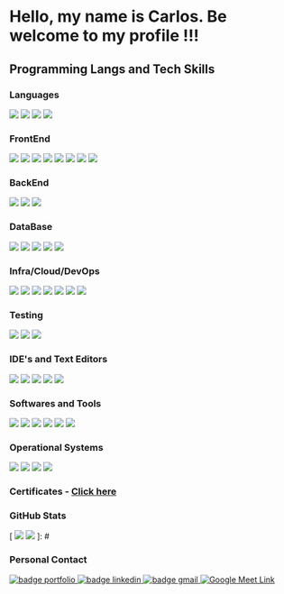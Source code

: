 # Hello, my name is Carlos. Be welcome to my profile !!!

## Programming Langs and Tech Skills

### Languages

![](https://img.shields.io/badge/javascript-F7DF1E?style=for-the-badge&logo=javascript&logoColor=FFFFFF)
![](https://img.shields.io/badge/java/spring-6DB33F?style=for-the-badge&logo=springboot&logoColor=FFFFFF)
![](https://img.shields.io/badge/python-3776AB?style=for-the-badge&logo=python&logoColor=FFFFFF)
![](https://img.shields.io/badge/C-A8B9CC?style=for-the-badge&logo=c&logoColor=FFFFFF)

### FrontEnd

![](https://img.shields.io/badge/html-E34F26?style=for-the-badge&logo=html5&logoColor=FFFFFF)
![](https://img.shields.io/badge/css-1572B6?style=for-the-badge&logo=css3&logoColor=FFFFFF)
![](https://img.shields.io/badge/SASS-CC6699?style=for-the-badge&logo=SASS&logoColor=FFFFFF)
![](https://img.shields.io/badge/bootstrap-7952B3?style=for-the-badge&logo=bootstrap&logoColor=FFFFFF)
![](https://img.shields.io/badge/vue-4FC08D.svg?style=for-the-badge&logo=vue.js&logoColor=FFFFFF)
![](https://img.shields.io/badge/vuetify-1867C0?style=for-the-badge&logo=vuetify&logoColor=FFFFFF)
![](http://little-url.onrender.com/BLVY71U2L)
![](https://img.shields.io/badge/react-61CAFB?style=for-the-badge&logo=react&logoColor=white)

### BackEnd

![](https://img.shields.io/badge/nodejs-339933?style=for-the-badge&logo=node.js&logoColor=FFFFFF)
![](https://img.shields.io/badge/express-000000?style=for-the-badge&logo=express&logoColor=FFFFFF)
![](https://img.shields.io/badge/koa-33333D?style=for-the-badge&logo=koa&logoColor=FFFFFF)

### DataBase

![](https://img.shields.io/badge/MySQL-4479A1?style=for-the-badge&logo=mysql&logoColor=FFFFFF)
![](https://img.shields.io/badge/SQLServer-CC2927?style=for-the-badge&logo=microsoftsqlserver&logoColor=FFFFFF)
![](https://img.shields.io/badge/firebase-FFDA28?style=for-the-badge&logo=firebase&logoColor=FFFFFF)
![](https://img.shields.io/badge/PostGre-4169E1?style=for-the-badge&logo=postgresql&logoColor=FFFFFF)
![](https://img.shields.io/badge/mongodb-47A248?style=for-the-badge&logo=mongodb&logoColor=FFFFFF)

### Infra/Cloud/DevOps

![](https://img.shields.io/badge/git-F05032?style=for-the-badge&logo=git&logoColor=FFFFFF)
![](https://img.shields.io/badge/github-181717?style=for-the-badge&logo=github&logoColor=FFFFFF)
![](https://img.shields.io/badge/docker-2496ED?style=for-the-badge&logo=docker&logoColor=FFFFFF)
![](https://img.shields.io/badge/kubernetes-326CE5?style=for-the-badge&logo=kubernetes&logoColor=FFFFFF)
![](https://img.shields.io/badge/google%20cloud%20platform-0266C8?style=for-the-badge&logo=googlecloud&logoColor=FFFFFF)
![](https://img.shields.io/badge/aws-232F3E?style=for-the-badge&logo=amazonwebservices&logoColor=FFFFFF)
![](https://img.shields.io/badge/heroku-430098?style=for-the-badge&logo=heroku&logoColor=FFFFFF)

### Testing
![](https://img.shields.io/badge/jest-C21325?style=for-the-badge&logo=jest&logoColor=FFFFFF)
![](https://img.shields.io/badge/cypress-69D3A7?style=for-the-badge&logo=cypress&logoColor=FFFFFF)
![](https://img.shields.io/badge/vitest-6E9F18?style=for-the-badge&logo=vitest&logoColor=FFFFFF)

### IDE's and Text Editors

![](https://img.shields.io/badge/vsCode-007ACC?style=for-the-badge&logo=visualstudiocode&logoColor=FFFFFF)
![](https://img.shields.io/badge/visual%20studio-5C2D91?style=for-the-badge&logo=visualstudio&logoColor=FFFFFF)
![](https://img.shields.io/badge/intellij%20idea-000000?style=for-the-badge&logo=intellijidea&logoColor=FFFFFF)
![](https://img.shields.io/badge/atom.io-66595C?style=for-the-badge&logo=atom&logoColor=FFFFFF)
![](https://img.shields.io/badge/notepad%2B%2B-52E59A?style=for-the-badge&logo=notepadplusplus&logoColor=FFFFFF)

### Softwares and Tools

![](https://img.shields.io/badge/figma-F24E1E?style=for-the-badge&logo=figma&logoColor=FFFFFF)
![](https://img.shields.io/badge/MySQL%20Workbench-4479A1?style=for-the-badge&logo=mysql&logoColor=FFFFFF)
![](https://img.shields.io/badge/npm-CB3837?style=for-the-badge&logo=npm&logoColor=FFFFFF)
![](https://img.shields.io/badge/yarn-2C8EBB?style=for-the-badge&logo=yarn&logoColor=FFFFFF)
![](https://img.shields.io/badge/vite-646CFF?style=for-the-badge&logo=vite&logoColor=FFFFFF)
![](https://img.shields.io/badge/webpack-1DD6F9?style=for-the-badge&logo=webpack&logoColor=FFFFFF)

### Operational Systems

![](https://img.shields.io/badge/ubuntu-E95420?style=for-the-badge&logo=ubuntu&logoColor=FFFFFF)
![](https://img.shields.io/badge/fedora-072b61?style=for-the-badge&logo=fedora&logoColor=FFFFFF)
![](https://img.shields.io/badge/mint-87CF3E?style=for-the-badge&logo=linuxmint&logoColor=white)
![](https://img.shields.io/badge/windows-0078D6?style=for-the-badge&logo=windows&logoColor=FFFFFF)

### Certificates - [Click here](https://github.com/CJBiohacker/Certificados)

### GitHub Stats
[
![](https://github-readme-stats.vercel.app/api?username=CJBiohacker&show_icons=true&locale=en&layout=compact&theme=synthwave)
![](https://github-readme-stats.vercel.app/api/top-langs/?username=CJBiohacker&langs_count=10&show_icons=true&locale=en&layout=compact&theme=synthwave)
]: # 

### Personal Contact

<a href="https://cjbiohacker.github.io/myportfoliowebsite/" target="_blank">
  <img src="https://img.shields.io/badge/-My%20Portfolio-6e2bcc?style=flat&logo=codementor&logoColor=white" alt="badge portfolio">
</a>

<a href="https://www.linkedin.com/in/carlosjunior137/" target="_blank">
  <img src="http://little-url.onrender.com/qtzZSdELg" alt="badge linkedin">
</a>

<a href="mailto:cj.moyses@gmail.com" target="_blank">
  <img src="https://img.shields.io/badge/-Email-red?style=flat&logo=Gmail&logoColor=white" alt="badge gmail">
</a>

<a href="https://calendly.com/carlosjunior137/dicas-de-carreira-em-programacao" target="_blank">
  <img src="https://img.shields.io/badge/-Meetings%20and%20Calls-098D80?style=flat&logo=GoogleMeet&logoColor=white" alt="Google Meet Link"/>
</a>


